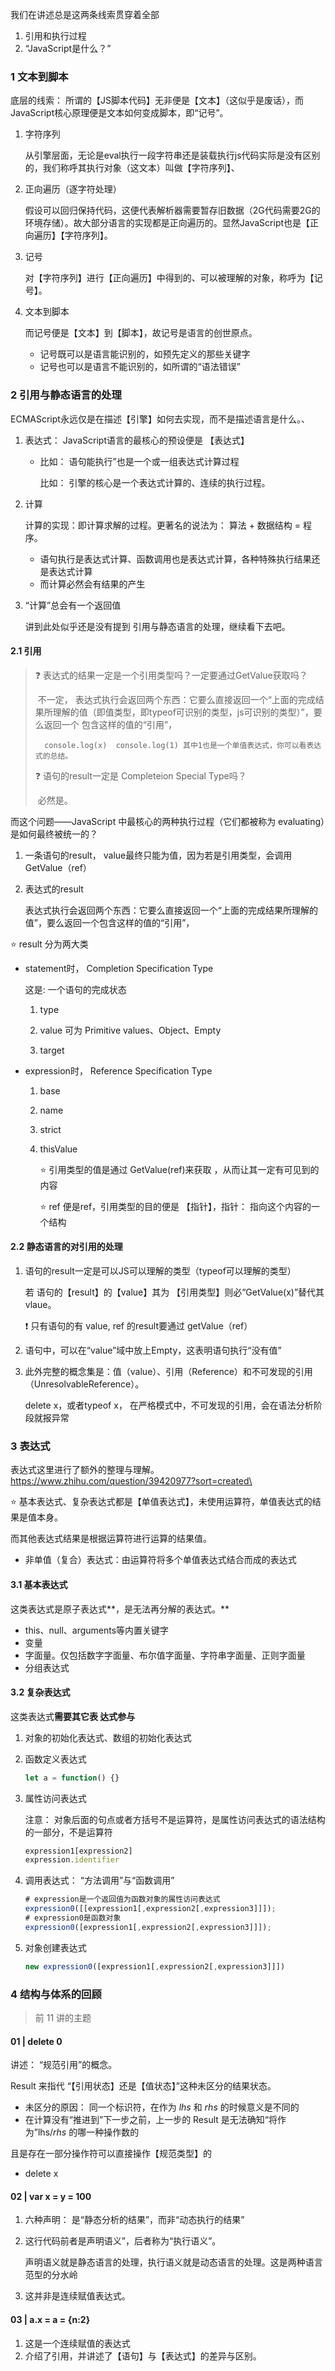 我们在讲述总是这两条线索贯穿着全部

1. 引用和执行过程
2. “JavaScript是什么？”

### 1 文本到脚本

底层的线索： 所谓的【JS脚本代码】无非便是【文本】（这似乎是废话），而JavaScript核心原理便是文本如何变成脚本，即“记号”。

1. 字符序列

   从引擎层面，无论是eval执行一段字符串还是装载执行js代码实际是没有区别的，我们称呼其执行对象（这文本）叫做【字符序列】、

2. 正向遍历（逐字符处理）

   假设可以回归保持代码，这便代表解析器需要暂存旧数据（2G代码需要2G的环境存储）。故大部分语言的实现都是正向遍历的。显然JavaScript也是【正向遍历】【字符序列】。

3. 记号

   对【字符序列】进行【正向遍历】中得到的、可以被理解的对象，称呼为【记号】。

4. 文本到脚本

   而记号便是【文本】到【脚本】，故记号是语言的创世原点。

   - 记号既可以是语言能识别的，如预先定义的那些关键字
   - 记号也可以是语言不能识别的，如所谓的“语法错误”

### 2 引用与静态语言的处理

ECMAScript永远仅是在描述【引擎】如何去实现，而不是描述语言是什么。、

1. 表达式： JavaScript语言的最核心的预设便是 【表达式】

   - 比如： 语句能执行”也是一个或一组表达式计算过程

     比如： 引擎的核心是一个表达式计算的、连续的执行过程。

2. 计算

   计算的实现：即计算求解的过程。更著名的说法为： 算法 + 数据结构 = 程序。

   - 语句执行是表达式计算、函数调用也是表达式计算，各种特殊执行结果还是表达式计算
   - 而计算必然会有结果的产生

3. “计算”总会有一个返回值

   讲到此处似乎还是没有提到 引用与静态语言的处理，继续看下去吧。

#### 2.1 引用

> ❓ 表达式的结果一定是一个引用类型吗？一定要通过GetValue获取吗？
>
> ​	    不一定， 表达式执行会返回两个东西：它要么直接返回一个“上面的完成结果所理解的值（即值类型，即typeof可识别的类型，js可识别的类型）”，要么返回一个 包含这样的值的“引用”， 
>
>  		console.log(x)  console.log(1) 其中1也是一个单值表达式，你可以看表达式的总结。
>
> ❓ 语句的result一定是 Completeion Special Type吗？
>
> ​	 必然是。

而这个问题——JavaScript 中最核心的两种执行过程（它们都被称为 evaluating）是如何最终被统一的？

1. 一条语句的result， value最终只能为值，因为若是引用类型，会调用GetValue（ref）

2. 表达式的result

   表达式执行会返回两个东西：它要么直接返回一个“上面的完成结果所理解的值”，要么返回一个包含这样的值的“引用”， 

⭐ result 分为两大类

- statement时， Completion Specification Type

  这是: 一个语句的完成状态

  1. type

  2. value  可为   Primitive values、Object、Empty

  3. target

- expression时， Reference Specification Type

  1. base

  2. name

  3. strict

  4. thisValue

     ⭐ 引用类型的值是通过 GetValue(ref)来获取 ，从而让其一定有可见到的内容

     ⭐ ref 便是ref，引用类型的目的便是 【指针】，指针： 指向这个内容的一个结构

#### 2.2 静态语言的对引用的处理

1. 语句的result一定是可以JS可以理解的类型（typeof可以理解的类型）

   若 语句的【result】的【value】其为 【引用类型】则必“GetValue(x)”替代其vlaue。

   ❗ 只有语句的有 value, ref 的result要通过 getValue（ref）

2. 语句中，可以在“value”域中放上Empty，这表明语句执行“没有值”

3. 此外完整的概念集是：值（value）、引用（Reference）和不可发现的引用（UnresolvableReference）。

   delete x，或者typeof x， 在严格模式中，不可发现的引用，会在语法分析阶段就报异常

### 3 表达式

表达式这里进行了额外的整理与理解。 https://www.zhihu.com/question/39420977?sort=created\

⭐  基本表达式、复杂表达式都是【单值表达式】，未使用运算符，单值表达式的结果是值本身。

而其他表达式结果是根据运算符进行运算的结果值。

- 非单值（复合）表达式：由运算符将多个单值表达式结合而成的表达式

#### 3.1 基本表达式

这类表达式是原子表达式**，是无法再分解的表达式。**

- this、null、arguments等内置关键字
- 变量
- 字面量。仅包括数字字面量、布尔值字面量、字符串字面量、正则字面量
- 分组表达式 

#### 3.2 复杂表达式

这类表达式**需要其它表 达式参与**

1. 对象的初始化表达式、数组的初始化表达式

2. 函数定义表达式

   ````js
   let a = function() {}
   ````

3. 属性访问表达式

   注意： 对象后面的句点或者方括号不是运算符，是属性访问表达式的语法结构的一部分，不是运算符

   ````js
   expression1[expression2]
   expression.identifier
   ````

4. 调用表达式： “方法调用”与“函数调用”

   ```js
   # expression是一个返回值为函数对象的属性访问表达式
   expression0([[expression1[,expression2[,expression3]]]);
   # expression0是函数对象
   expression0([expression1[,expression2[,expression3]]]);
   ```

5. 对象创建表达式

   ```js
   new expression0([expression1[,expression2[,expression3]]])
   ```

### 4 结构与体系的回顾

> 前 11 讲的主题

#### 01 | delete 0

讲述： “规范引用”的概念。

Result 来指代 “【引用状态】还是【值状态】”这种未区分的结果状态。

- 未区分的原因： 同一个标识符，在作为 _lhs_ 和 _rhs_ 的时候意义是不同的
- 在计算没有“推进到”下一步之前，上一步的 Result 是无法确知“将作为”lhs/_rhs_ 的哪一种操作数的

且是存在一部分操作符可以直接操作【规范类型】的

- delete x

#### 02 | var x = y = 100

1. 六种声明： 是“静态分析的结果”，而非“动态执行的结果”

2. 这行代码前者是声明语义”，后者称为“执行语义”。

   声明语义就是静态语言的处理，执行语义就是动态语言的处理。这是两种语言范型的分水岭

3. 这并非是连续赋值表达式。

#### 03 | a.x = a = {n:2}

1. 这是一个连续赋值的表达式
2. 介绍了引用，并讲述了【语句】与【表达式】的差异与区别。

